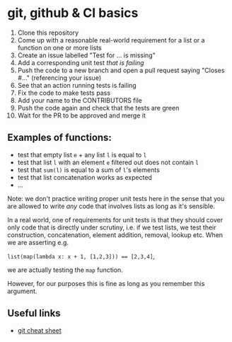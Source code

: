 # git, github & CI basics

1. Clone this repository
2. Come up with a reasonable real-world requirement for a list or a function on one or more lists
3. Create an issue labelled "Test for ... is missing"
4. Add a corresponding unit test _that is failing_
5. Push the code to a new branch and open a pull request saying "Closes #..." (referencing your issue)
6. See that an action running tests is failing
7. Fix the code to make tests pass
8. Add your name to the CONTRIBUTORS file
9. Push the code again and check that the tests are green
10. Wait for the PR to be approved and merge it

## Examples of functions:
- test that empty list `e` + any list `l` is equal to `l`
- test that list `l` with an element `e` filtered out does not contain `l`
- test that `sum(l)` is equal to a sum of `l`'s elements
- test that list concatenation works as expected
- ...

Note: we don't practice writing proper unit tests here in the sense that you are allowed to write _any_ code that involves lists as long as it's sensible.

In a real world, one of requirements for unit tests is that they should cover only code that is directly under scrutiny, i.e. if we test lists, we test their construction, concatenation, element addition, removal, lookup etc. When we are asserting e.g.

`list(map(lambda x: x + 1, [1,2,3])) == [2,3,4]`,

we are actually testing the `map` function. 

However, for our purposes this is fine as long as you remember this argument.

## Useful links

- [git cheat sheet](https://github.com/arslanbilal/git-cheat-sheet)
